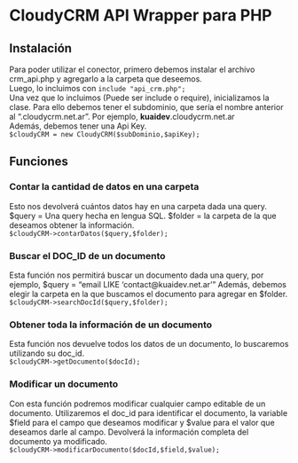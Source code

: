 # CloudyCRM API Wrapper para PHP
<h2>Instalación</h2>
Para poder utilizar el conector, primero debemos instalar el archivo crm_api.php y agregarlo a la carpeta que deseemos.<br>
Luego, lo incluimos con 
<code>include "api_crm.php";</code><br>
Una vez que lo incluimos (Puede ser include o require), inicializamos la clase.
Para ello debemos tener el subdominio, que sería el nombre anterior al “.cloudycrm.net.ar”. Por ejemplo, <b>kuaidev</b>.cloudycrm.net.ar<br>
Además, debemos tener una Api Key.<br>
<code>$cloudyCRM = new CloudyCRM($subDominio,$apiKey);</code>

<h2>Funciones</h2>
<h3>Contar la cantidad de datos en una carpeta</h3>
Esto nos devolverá cuántos datos hay en una carpeta dada una query.
$query = Una query hecha en lengua SQL.
$folder = la carpeta de la que deseamos obtener la información.<br>
<code>$cloudyCRM->contarDatos($query,$folder);</code>

<h3>Buscar el DOC_ID de un documento</h3>
Esta función nos permitirá buscar un documento dada una query, por ejemplo,
$query = “email LIKE ‘contact@kuaidev.net.ar’”
Además, debemos elegir la carpeta en la que buscamos el documento para agregar en $folder.<br>
<code>$cloudyCRM->searchDocId($query,$folder);</code>

<h3>Obtener toda la información de un documento</h3>
Esta función nos devuelve todos los datos de un documento, lo buscaremos utilizando su doc_id.<br>
<code>$cloudyCRM->getDocumento($docId);</code>

<h3>Modificar un documento</h3>
Con esta función podremos modificar cualquier campo editable de un documento. Utilizaremos el doc_id para identificar el documento, la variable $field para el campo que deseamos modificar y $value para el valor que deseamos darle al campo. Devolverá la información completa del documento ya modificado.
<br>
<code>$cloudyCRM->modificarDocumento($docId,$field,$value);</code>
